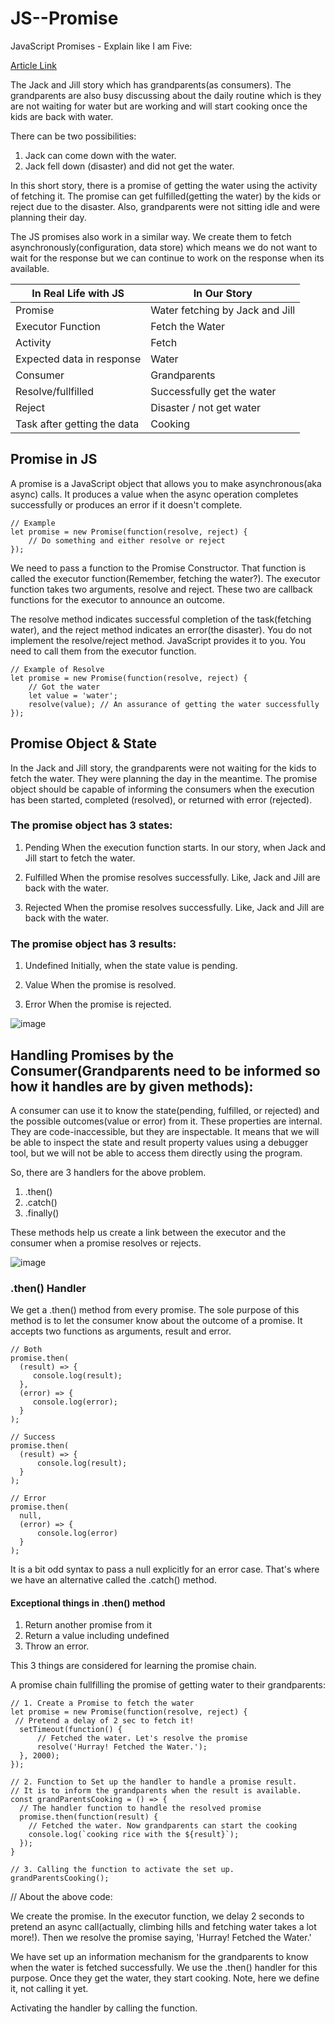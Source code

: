 # JS--Promise

JavaScript Promises - Explain like I am Five:

[Article Link](https://blog.greenroots.info/javascript-promises-explain-like-i-am-five)

The Jack and Jill story which has grandparents(as consumers). The grandparents are also busy discussing about the daily routine which is they are not waiting for water but are working and will start cooking once the kids are back with water.

There can be two possibilities: 
1. Jack can come down with the water.
2. Jack fell down (disaster) and did not get the water.

In this short story, there is a promise of getting the water using the activity of fetching it. The promise can get fulfilled(getting the water) by the kids or reject due to the disaster. Also, grandparents were not sitting idle and were planning their day.

The JS promises also work in a similar way. We create them to fetch asynchronously(configuration, data store) which means we do not want to wait for the response but we can continue to work on the response when its available. <br>

<table><thead><tr><th>In Real Life with JS</th><th>In Our Story</th></tr></thead><tbody><tr><td>Promise </td><td>Water fetching by Jack and Jill</td></tr><tr><td>Executor Function </td><td>Fetch the Water </td></tr><tr><td>Activity</td><td>Fetch</td></tr><tr><td>Expected data in response </td><td>Water</td></tr><tr><td>Consumer </td><td>Grandparents </td></tr><tr><td>Resolve/fullfilled</td><td>Successfully get the water </td></tr><tr><td>Reject </td><td>Disaster / not get water</td></tr><tr><td>Task after getting the data </td><td>Cooking</td></tr></tbody></table>

## Promise in JS
A promise is a JavaScript object that allows you to make asynchronous(aka async) calls. It produces a value when the async operation completes successfully or produces an error if it doesn't complete.

```
// Example
let promise = new Promise(function(resolve, reject) {    
    // Do something and either resolve or reject
});
```

We need to pass a function to the Promise Constructor. That function is called the executor function(Remember, fetching the water?). The executor function takes two arguments, resolve and reject. These two are callback functions for the executor to announce an outcome.

The resolve method indicates successful completion of the task(fetching water), and the reject method indicates an error(the disaster). You do not implement the resolve/reject method. JavaScript provides it to you. You need to call them from the executor function.

```
// Example of Resolve
let promise = new Promise(function(resolve, reject) {
    // Got the water
    let value = 'water';
    resolve(value); // An assurance of getting the water successfully
});
```

## Promise Object & State

In the Jack and Jill story, the grandparents were not waiting for the kids to fetch the water. They were planning the day in the meantime. 
The promise object should be capable of informing the consumers when the execution has been started, completed (resolved), or returned with error (rejected).

### The promise object has 3 states:
1. Pending 
When the execution function starts. In our story, when Jack and Jill start to fetch the water.

2. Fulfilled
When the promise resolves successfully. Like, Jack and Jill are back with the water.

3. Rejected
When the promise resolves successfully. Like, Jack and Jill are back with the water.


### The promise object has 3 results:
1. Undefined
Initially, when the state value is pending.

2. Value 
When the promise is resolved.

3. Error
When the promise is rejected.

![image](https://user-images.githubusercontent.com/42742924/156974550-360eda98-61d2-4d80-b643-32e9e3191011.png)

## Handling Promises by the Consumer(Grandparents need to be informed so how it handles are by given methods):

A consumer can use it to know the state(pending, fulfilled, or rejected) and the possible outcomes(value or error) from it.
These properties are internal. They are code-inaccessible, but they are inspectable. It means that we will be able to inspect the state and result property values using a debugger tool, but we will not be able to access them directly using the program.

So, there are 3 handlers for the above problem.
1) .then()
2) .catch()
3) .finally()

These methods help us create a link between the executor and the consumer when a promise resolves or rejects.

![image](https://user-images.githubusercontent.com/42742924/156975043-25dc6675-b934-4c56-a970-ff400757ba6f.png)

### .then() Handler
We get a .then() method from every promise. The sole purpose of this method is to let the consumer know about the outcome of a promise. It accepts two functions as arguments, result and error. 

```
// Both
promise.then(
  (result) => { 
     console.log(result);
  },
  (error) => { 
     console.log(error);
  }
);

// Success 
promise.then(
  (result) => { 
      console.log(result);
  }
);

// Error
promise.then(
  null,
  (error) => { 
      console.log(error)
  }
);
```

It is a bit odd syntax to pass a null explicitly for an error case. That's where we have an alternative called the .catch() method.

#### Exceptional things in .then() method
1. Return another promise from it
2. Return a value including undefined
3. Throw an error.

This 3 things are considered for learning the promise chain.

A promise chain fullfilling the promise of getting water to their grandparents:

```
// 1. Create a Promise to fetch the water
let promise = new Promise(function(resolve, reject) {
 // Pretend a delay of 2 sec to fetch it!
  setTimeout(function() {
      // Fetched the water. Let's resolve the promise
      resolve('Hurray! Fetched the Water.');
  }, 2000);
});

// 2. Function to Set up the handler to handle a promise result.
// It is to inform the grandparents when the result is available.
const grandParentsCooking = () => {
  // The handler function to handle the resolved promise
  promise.then(function(result) {
    // Fetched the water. Now grandparents can start the cooking
    console.log(`cooking rice with the ${result}`);
  });
}

// 3. Calling the function to activate the set up.
grandParentsCooking();
```
// About the above code:

We create the promise. In the executor function, we delay 2 seconds to pretend an async call(actually, climbing hills and fetching water takes a lot more!). Then we resolve the promise saying, 'Hurray! Fetched the Water.'

We have set up an information mechanism for the grandparents to know when the water is fetched successfully. We use the .then() handler for this purpose. Once they get the water, they start cooking. Note, here we define it, not calling it yet.

Activating the handler by calling the function.































